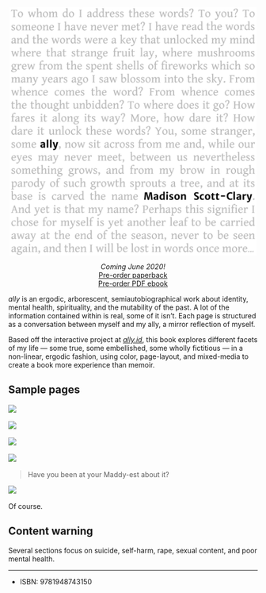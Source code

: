 ---
---

<img src="/book/cover-front.png" style="margin: 0 auto; display: block; width: 500px; max-width: 100%;" />

<p style="text-align: center">
<em>Coming June 2020!</em><br />
<script src="https://gumroad.com/js/gumroad.js"></script>
<a class="gumroad-button" href="https://gum.co/VVjeW" target="\_blank">Pre-order paperback</a><br />
<script src="https://gumroad.com/js/gumroad.js"></script>
<a class="gumroad-button" href="https://gum.co/rvof" target="\_blank">Pre-order PDF ebook</a>
</p>

<em class="ally-font">ally</em> is an ergodic, arborescent, semiautobiographical work about identity, mental health, spirituality, and the mutability of the past. A lot of the information contained within is real, some of it isn’t. Each page is structured as a conversation between myself and my ally, a mirror reflection of myself.

Based off the interactive project at [<em class="ally-font">ally.id</em>](https://ally.id), this book explores different facets of my life — some true, some embellished, some wholly fictitious — in a non-linear, ergodic fashion, using color, page-layout, and mixed-media to create a book more experience than memoir.

## Sample pages

[![](/book/book1.png)](/book/book1.png)

[![](/book/book2.png)](/book/book2.png)

[![](/book/book3.png)](/book/book1.png)

[![](/book/book4.png)](/book/book1.png)

> Have you been at your Maddy-est about it?

![](/book/book5.png)

Of course.

## Content warning

Several sections focus on suicide, self-harm, rape, sexual content, and poor mental health.

-----

* ISBN: 9781948743150
